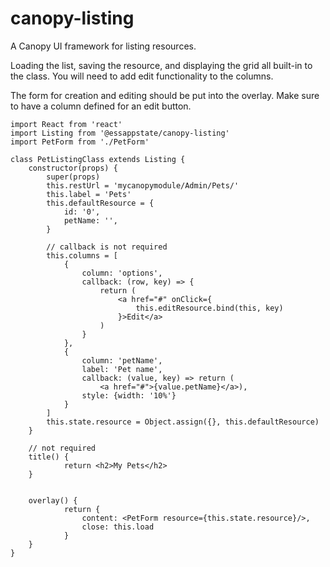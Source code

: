 # canopy-listing
A Canopy UI framework for listing resources.

Loading the list, saving the resource, and displaying the grid all built-in to the class. You will need to add edit functionality to the columns.

The form for creation and editing should be put into the overlay. Make sure to have a column defined for an edit button.


```
import React from 'react'
import Listing from '@essappstate/canopy-listing'
import PetForm from './PetForm'

class PetListingClass extends Listing {
	constructor(props) {
		super(props)
		this.restUrl = 'mycanopymodule/Admin/Pets/'
		this.label = 'Pets'
		this.defaultResource = {
			id: '0',
			petName: '',
		}
		
		// callback is not required
		this.columns = [
			{
				column: 'options',
				callback: (row, key) => {
					return (
						<a href="#" onClick={
							this.editResource.bind(this, key)
						}>Edit</a>
					)
				}
			},
			{
				column: 'petName',
				label: 'Pet name',
				callback: (value, key) => return (
					<a href="#">{value.petName}</a>),
				style: {width: '10%'}
			}
		]
		this.state.resource = Object.assign({}, this.defaultResource)
    }
    
    // not required
    title() {
    		return <h2>My Pets</h2>
    }
    
    
    overlay() {
    		return {
    			content: <PetForm resource={this.state.resource}/>,
    			close: this.load
    		}
    }
}

```
